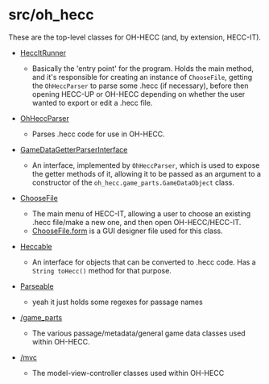 # src/oh_hecc

These are the top-level classes for OH-HECC (and, by extension, HECC-IT).


* [HeccItRunner](./HeccItRunner.java)
    * Basically the 'entry point' for the program. Holds the main method, and it's responsible
      for creating an instance of `ChooseFile`, getting the `OhHeccParser` to parse some .hecc
      (if necessary), before then opening HECC-UP or OH-HECC depending on whether the user
      wanted to export or edit a .hecc file.
      
* [OhHeccParser](./OhHeccParser.java)
    * Parses .hecc code for use in OH-HECC.
    
* [GameDataGetterParserInterface](./GameDataGetterParserInterface.java)
    * An interface, implemented by `OhHeccParser`, which is used to expose the getter methods of
      it, allowing it to be passed as an argument to a constructor of the
      `oh_hecc.game_parts.GameDataObject` class.
      
* [ChooseFile](./ChooseFile.java)
    * The main menu of HECC-IT, allowing a user to choose an existing .hecc file/make a new one,
      and then open OH-HECC/HECC-IT.
    * [ChooseFile.form](./ChooseFile.form) is a GUI designer file used for this class.
      
* [Heccable](./Heccable.java)
    * An interface for objects that can be converted to .hecc code. Has a
      `String toHecc()` method for that purpose.
      
* [Parseable](./Parseable.java)
    * yeah it just holds some regexes for passage names
    
* [/game_parts](./game_parts)
    * The various passage/metadata/general game data classes used within OH-HECC.
    
* [/mvc](./mvc)
    * The model-view-controller classes used within OH-HECC